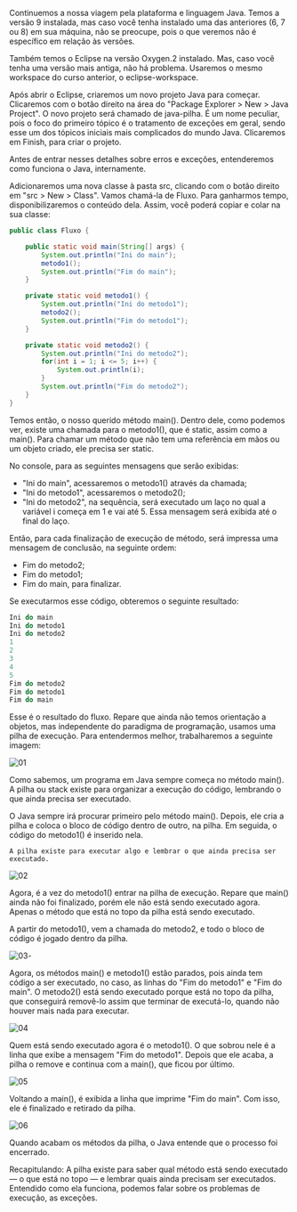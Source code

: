 Continuemos a nossa viagem pela plataforma e linguagem Java. Temos a versão 9 instalada, mas caso você tenha instalado uma das anteriores (6, 7 ou 8) em sua máquina, não se preocupe, pois o que veremos não é específico em relação às versões.

Também temos o Eclipse na versão Oxygen.2 instalado. Mas, caso você tenha uma versão mais antiga, não há problema. Usaremos o mesmo workspace do curso anterior, o eclipse-workspace.

Após abrir o Eclipse, criaremos um novo projeto Java para começar. Clicaremos com o botão direito na área do "Package Explorer > New > Java Project". O novo projeto será chamado de java-pilha. É um nome peculiar, pois o foco do primeiro tópico é o tratamento de exceções em geral, sendo esse um dos tópicos iniciais mais complicados do mundo Java. Clicaremos em Finish, para criar o projeto.

Antes de entrar nesses detalhes sobre erros e exceções, entenderemos como funciona o Java, internamente.

Adicionaremos uma nova classe à pasta src, clicando com o botão direito em "src > New > Class". Vamos chamá-la de Fluxo. Para ganharmos tempo, disponibilizaremos o conteúdo dela. Assim, você poderá copiar e colar na sua classe:

```java
public class Fluxo {

    public static void main(String[] args) {
        System.out.println("Ini do main");
        metodo1();
        System.out.println("Fim do main");
    }

    private static void metodo1() {
        System.out.println("Ini do metodo1");
        metodo2();
        System.out.println("Fim do metodo1");
    }

    private static void metodo2() {
        System.out.println("Ini do metodo2");
        for(int i = 1; i <= 5; i++) {
            System.out.println(i);
        }
        System.out.println("Fim do metodo2");
    }
}
```

Temos então, o nosso querido método main(). Dentro dele, como podemos ver, existe uma chamada para o metodo1(), que é static, assim como a main(). Para chamar um método que não tem uma referência em mãos ou um objeto criado, ele precisa ser static.

No console, para as seguintes mensagens que serão exibidas:

* "Ini do main", acessaremos o metodo1() através da chamada;
* "Ini do metodo1", acessaremos o metodo2();
* "Ini do metodo2", na sequência, será executado um laço no qual a variável i começa em 1 e vai até 5. Essa mensagem será exibida até o final do laço.

Então, para cada finalização de execução de método, será impressa uma mensagem de conclusão, na seguinte ordem:

* Fim do metodo2;
* Fim do metodo1;
* Fim do main, para finalizar.

Se executarmos esse código, obteremos o seguinte resultado:

```java
Ini do main
Ini do metodo1
Ini do metodo2
1
2
3
4
5
Fim do metodo2
Fim do metodo1
Fim do main
```

Esse é o resultado do fluxo. Repare que ainda não temos orientação a objetos, mas independente do paradigma de programação, usamos uma pilha de execução. Para entendermos melhor, trabalharemos a seguinte imagem:

![01](https://github.com/pvreboucas/java-excecoes/blob/aula-1/aulas/imagens/01.01_001_console-main-pilha.png)

Como sabemos, um programa em Java sempre começa no método main(). A pilha ou stack existe para organizar a execução do código, lembrando o que ainda precisa ser executado.

O Java sempre irá procurar primeiro pelo método main(). Depois, ele cria a pilha e coloca o bloco de código dentro de outro, na pilha. Em seguida, o código do metodo1() é inserido nela.

```
A pilha existe para executar algo e lembrar o que ainda precisa ser executado.
```

![02](https://github.com/pvreboucas/java-excecoes/blob/aula-1/aulas/imagens/01.01_002_console-metodo1-pilha.png)

Agora, é a vez do metodo1() entrar na pilha de execução. Repare que main() ainda não foi finalizado, porém ele não está sendo executado agora. Apenas o método que está no topo da pilha está sendo executado.

A partir do metodo1(), vem a chamada do metodo2, e todo o bloco de código é jogado dentro da pilha.

![03](https://github.com/pvreboucas/java-excecoes/blob/aula-1/aulas/imagens/01.01_003_console-metodo2-pilha.png)-

Agora, os métodos main() e metodo1() estão parados, pois ainda tem código a ser executado, no caso, as linhas do "Fim do metodo1" e "Fim do main". O metodo2() está sendo executado porque está no topo da pilha, que conseguirá removê-lo assim que terminar de executá-lo, quando não houver mais nada para executar.

![04](https://github.com/pvreboucas/java-excecoes/blob/aula-1/aulas/imagens/01.01_004_console-remover-metodo2-pilha.png)

Quem está sendo executado agora é o metodo1(). O que sobrou nele é a linha que exibe a mensagem "Fim do metodo1". Depois que ele acaba, a pilha o remove e continua com a main(), que ficou por último.

![05](https://github.com/pvreboucas/java-excecoes/blob/aula-1/aulas/imagens/01.01_005_console-remover-metodo1-pilha.png)

Voltando a main(), é exibida a linha que imprime "Fim do main". Com isso, ele é finalizado e retirado da pilha.

![06](https://github.com/pvreboucas/java-excecoes/blob/aula-1/aulas/imagens/01.01_006_console-remover-main-pilha.png)

Quando acabam os métodos da pilha, o Java entende que o processo foi encerrado.

Recapitulando: A pilha existe para saber qual método está sendo executado — o que está no topo — e lembrar quais ainda precisam ser executados. Entendido como ela funciona, podemos falar sobre os problemas de execução, as exceções.
